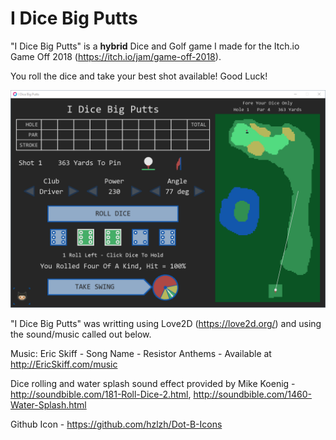 # I Dice Big Putts

"I Dice Big Putts" is a **hybrid** Dice and Golf game I made for the Itch.io Game Off 2018 (https://itch.io/jam/game-off-2018).

You roll the dice and take your best shot available! Good Luck!

![Overview](https://raw.githubusercontent.com/chris84948/dicegolf/master/screenshots/overview.png)

"I Dice Big Putts" was writting using Love2D (https://love2d.org/) and using the sound/music called out below.

Music: Eric Skiff - Song Name - Resistor Anthems - Available at http://EricSkiff.com/music

Dice rolling and water splash sound effect provided by Mike Koenig - http://soundbible.com/181-Roll-Dice-2.html, http://soundbible.com/1460-Water-Splash.html

Github Icon - https://github.com/hzlzh/Dot-B-Icons
